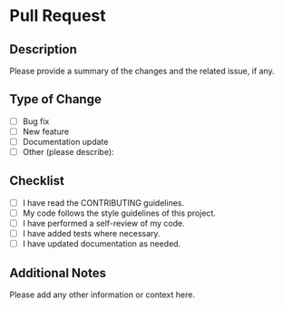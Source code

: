 # Pull Request

## Description

Please provide a summary of the changes and the related issue, if any.

## Type of Change

- [ ] Bug fix
- [ ] New feature
- [ ] Documentation update
- [ ] Other (please describe):

## Checklist

- [ ] I have read the CONTRIBUTING guidelines.
- [ ] My code follows the style guidelines of this project.
- [ ] I have performed a self-review of my code.
- [ ] I have added tests where necessary.
- [ ] I have updated documentation as needed.

## Additional Notes

Please add any other information or context here.
